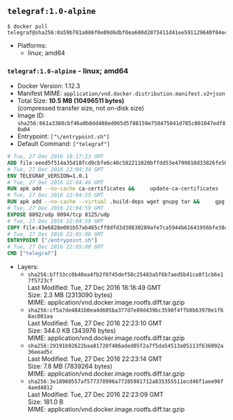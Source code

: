 ## `telegraf:1.0-alpine`

```console
$ docker pull telegraf@sha256:0a59b781a086f0e09d6dbf0ea600d2073411d41ee591129640f04ec243d4fe22
```

-	Platforms:
	-	linux; amd64

### `telegraf:1.0-alpine` - linux; amd64

-	Docker Version: 1.12.3
-	Manifest MIME: `application/vnd.docker.distribution.manifest.v2+json`
-	Total Size: **10.5 MB (10496511 bytes)**  
	(compressed transfer size, not on-disk size)
-	Image ID: `sha256:661a3380cbf46a0b0dd408ed065d5f88159e750475041d785c001047edf80a04`
-	Entrypoint: `["\/entrypoint.sh"]`
-	Default Command: `["telegraf"]`

```dockerfile
# Tue, 27 Dec 2016 18:17:13 GMT
ADD file:eeed5f514a35d18fcd9cbfe6c40c582211020bffdd53e4799018d33826fe5067 in / 
# Tue, 27 Dec 2016 22:04:34 GMT
ENV TELEGRAF_VERSION=1.0.1
# Tue, 27 Dec 2016 22:04:46 GMT
RUN apk add --no-cache ca-certificates &&     update-ca-certificates
# Tue, 27 Dec 2016 22:04:55 GMT
RUN apk add --no-cache --virtual .build-deps wget gnupg tar &&     gpg --keyserver hkp://ha.pool.sks-keyservers.net         --recv-keys 05CE15085FC09D18E99EFB22684A14CF2582E0C5 &&     wget -q https://dl.influxdata.com/telegraf/releases/telegraf-${TELEGRAF_VERSION}-static_linux_amd64.tar.gz.asc &&     wget -q https://dl.influxdata.com/telegraf/releases/telegraf-${TELEGRAF_VERSION}-static_linux_amd64.tar.gz &&     gpg --batch --verify telegraf-${TELEGRAF_VERSION}-static_linux_amd64.tar.gz.asc telegraf-${TELEGRAF_VERSION}-static_linux_amd64.tar.gz &&     mkdir -p /usr/src /etc/telegraf &&     tar -C /usr/src -xzf telegraf-${TELEGRAF_VERSION}-static_linux_amd64.tar.gz &&     mv /usr/src/telegraf*/telegraf.conf /etc/telegraf/ &&     chmod +x /usr/src/telegraf*/* &&     cp -a /usr/src/telegraf*/* /usr/bin/ &&     rm -rf *.tar.gz* /usr/src /root/.gnupg &&     apk del .build-deps
# Tue, 27 Dec 2016 22:04:59 GMT
EXPOSE 8092/udp 8094/tcp 8125/udp
# Tue, 27 Dec 2016 22:04:59 GMT
COPY file:43e6828e001b57ab465cff8dfd3d30830289afe7ca5944b61641956bfe38cd1c in /entrypoint.sh 
# Tue, 27 Dec 2016 22:05:00 GMT
ENTRYPOINT ["/entrypoint.sh"]
# Tue, 27 Dec 2016 22:05:00 GMT
CMD ["telegraf"]
```

-	Layers:
	-	`sha256:b7f33cc0b48ea4fb2f0745def58c25483a5f6b7aed5b41ce8f1cb6e17f5723cf`  
		Last Modified: Tue, 27 Dec 2016 18:18:49 GMT  
		Size: 2.3 MB (2313090 bytes)  
		MIME: application/vnd.docker.image.rootfs.diff.tar.gzip
	-	`sha256:cf5a7de4841b0ea4d605ba377d7e89d439bc3598f4ffb8b63970e1f68ac001aa`  
		Last Modified: Tue, 27 Dec 2016 22:23:10 GMT  
		Size: 344.0 KB (343976 bytes)  
		MIME: application/vnd.docker.image.rootfs.diff.tar.gzip
	-	`sha256:29191b92622baa81720f486aded05f2a7f5da54513a05113f636092a36eead5c`  
		Last Modified: Tue, 27 Dec 2016 22:23:14 GMT  
		Size: 7.8 MB (7839264 bytes)  
		MIME: application/vnd.docker.image.rootfs.diff.tar.gzip
	-	`sha256:3e18960557af577378996a77285981712a835355511ecd46f1aee96f4aed4812`  
		Last Modified: Tue, 27 Dec 2016 22:23:09 GMT  
		Size: 181.0 B  
		MIME: application/vnd.docker.image.rootfs.diff.tar.gzip
